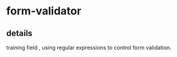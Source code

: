 # form-validator

## details
 training field , using regular expressions to control form validation. 
